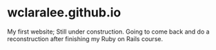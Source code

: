 # wclaralee.github.io
My first website; Still under construction. Going to come back and do a reconstruction after finishing my Ruby on Rails course. 
